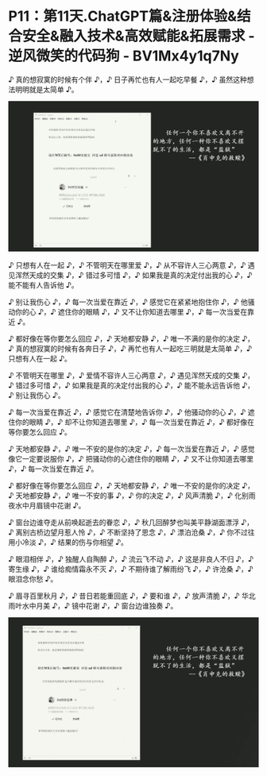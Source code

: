 # P11：第11天.ChatGPT篇&注册体验&结合安全&融入技术&高效赋能&拓展需求 - 逆风微笑的代码狗 - BV1Mx4y1q7Ny

♪ 真的想寂寞的时候有个伴 ♪，♪ 日子再忙也有人一起吃早餐 ♪，♪ 虽然这种想法明明就是太简单 ♪。



![](img/4bde0396f6e2422b92f5af32c8a8ad4a_1.png)

♪ 只想有人在一起 ♪，♪ 不管明天在哪里爱 ♪，♪ 从不容许人三心两意 ♪，♪ 遇见浑然天成的交集 ♪，♪ 错过多可惜 ♪，♪ 如果我是真的决定付出我的心 ♪，♪ 能不能有人告诉他 ♪。

♪ 别让我伤心 ♪，♪ 每一次当爱在靠近 ♪，♪ 感觉它在紧紧地抱住你 ♪，♪ 他骚动你的心 ♪，♪ 遮住你的眼睛 ♪，♪ 又不让你知道去哪里 ♪，♪ 每一次当爱在靠近 ♪。

♪ 都好像在等你要怎么回应 ♪，♪ 天地都安静 ♪，♪ 唯一不满的是你的决定 ♪，♪ 真的想寂寞的时候有各奔日子 ♪，♪ 再忙也有人一起吃三明就是太简单 ♪，♪ 只想有人在一起 ♪。

♪ 不管明天在哪里 ♪，♪ 爱情不容许人三心两意 ♪，♪ 遇见浑然天成的交集 ♪，♪ 错过多可惜 ♪，♪ 如果我是真的决定付出我的心 ♪，♪ 能不能永远告诉他 ♪，♪ 别让我伤心 ♪。

♪ 每一次当爱在靠近 ♪，♪ 感觉它在清楚地告诉你 ♪，♪ 他骚动你的心 ♪，♪ 遮住你的眼睛 ♪，♪ 却不让你知道去哪里 ♪，♪ 每一次当爱在靠近 ♪，♪ 都好像在等你要怎么回应 ♪。

♪ 天地都安静 ♪，♪ 唯一不安的是你的决定 ♪，♪ 每一次当爱在靠近 ♪，♪ 感觉像它一定要说服你 ♪，♪ 把骚动你的心遮住你的眼睛 ♪，♪ 又不让你知道去哪里 ♪，♪ 每一次当爱在靠近 ♪。

♪ 都好像在等你要怎么回应 ♪，♪ 天地都安静 ♪，♪ 唯一不安的是你的决定 ♪，♪ 天地都安静 ♪，♪ 唯一不安的事 ♪，♪ 你的决定 ♪，♪ 风声清脆 ♪，♪ 化别雨夜水中月眉镜中花谢 ♪。

♪ 窗台边谁夺走从前唤起逝去的眷恋 ♪，♪ 秋几回醉梦也叫美平静湖面漂浮 ♪，♪ 离别古桥边望月惹人怜 ♪，♪ 不断坚持了思念 ♪，♪ 漂泊沧桑 ♪，♪ 你不过往用小冷淡 ♪，♪ 结果的伤与你相望 ♪。

♪ 眼泪相伴 ♪，♪ 独醒人自陶醉 ♪，♪ 流云飞不动 ♪，♪ 这是非良人不归 ♪，♪ 寄生缘 ♪，♪ 谁给痴情霜永不灭 ♪，♪ 不期待谁了解雨纷飞 ♪，♪ 许沧桑 ♪，♪ 眼泪念你愁 ♪。

♪ 眉寻百里秋月 ♪，♪ 昔日若能重回底 ♪，♪ 要和谁 ♪，♪ 放声清脆 ♪，♪ 华北雨叶水中月美 ♪，♪ 镜中花谢 ♪，♪ 窗台边谁独奏 ♪。



![](img/4bde0396f6e2422b92f5af32c8a8ad4a_3.png)